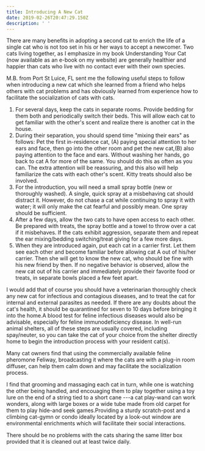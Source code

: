 ```yaml
---
title: Introducing A New Cat
date: 2019-02-26T20:47:29.150Z
description: ' '
---
```

There are many benefits in adopting a second cat to enrich the life of a single cat who is not too set in his or her ways to accept a newcomer. Two cats living together, as I emphasize in my book Understanding Your Cat (now available as an e-book on my website) are generally healthier and happier than cats who live with no contact ever with their own species.

M.B. from Port St Luice, FL sent me the following useful steps to follow when introducing a new cat which she learned from a friend who helps others with cat problems and has obviously learned from experience how to facilitate the socialization of cats with cats.

1. For several days, keep the cats in separate rooms. Provide bedding for them both and periodically switch their beds. This will allow each cat to get familiar with the other's scent and realize there is another cat in the house.
2. During their separation, you should spend time "mixing their ears" as follows: Pet the first in-residence cat, (A) paying special attention to her ears and face, then go into the other room and pet the new cat,(B) also paying attention to the face and ears. Without washing her hands, go back to cat A for more of the same. You should do this as often as you can. The extra attention will be reassuring, and this also will help familiarize the cats with each other's scent. Kitty treats should also be involved.
3. For the introduction, you will need a small spray bottle (new or thoroughly washed). A single, quick spray at a misbehaving cat should distract it. However, do not chase a cat while continuing to spray it with water; it will only make the cat fearful and possibly mean. One spray should be sufficient.
4. After a few days, allow the two cats to have open access to each other. Be prepared with treats, the spray bottle and a towel to throw over a cat if it misbehaves. If the cats exhibit aggression, separate them and repeat the ear mixing/bedding switching/treat giving for a few more days.
5. When they are introduced again, put each cat in a carrier first. Let them see each other and become familiar before allowing cat A out of his/her carrier. Then she will get to know the new cat, who should be fine with his new friend by then. If no negative behavior is observed, allow the new cat out of his carrier and immediately provide their favorite food or treats, in separate bowls placed a few feet apart. 

I would add that of course you should have a veterinarian thoroughly check any new cat for infectious and contagious diseases, and to treat the cat for internal and external parasites as needed. If there are any doubts about the cat's health, it should be quarantined for seven to 10 days before bringing it into the home.A blood test for feline infectious diseases would also be advisable, especially for feline immunodeficiency disease. In well-run animal shelters, all of these steps are usually covered, including spay/neuter, so you can take the cat of your choice from the shelter directly home to begin the introduction process with your resident cat(s).

Many cat owners find that using the commercially available feline pheromone Feliway, broadcasting it where the cats are with a plug-in room diffuser, can help them calm down and may facilitate the socialization process.

I find that grooming and massaging each cat in turn, while one is watching the other being handled, and encouaging them to play together using a toy lure on the end of a string tied to a short cane ---a cat play-wand can work wonders, along with large boxes or a wide tube made from old carpet for them to play hide-and seek games.Providing a sturdy scratch-post and a climbing cat-gymn or condo ideally located by a look-out window are environmental enrichments which will facilitate their social interactions.

There should be no problems with the cats sharing the same litter box provided that it is cleaned out at least twice daily.

